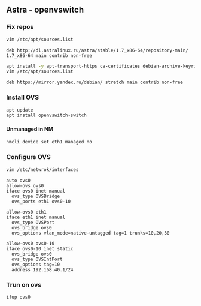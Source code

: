 ## Astra - openvswitch

### Fix repos

```bash
vim /etc/apt/sources.list
```
```
deb http://dl.astralinux.ru/astra/stable/1.7_x86-64/repository-main/ 1.7_x86-64 main contrib non-free
```

```bash
apt install -y apt-transport-https ca-certificates debian-archive-keyring dirmngr
vim /etc/apt/sources.list
```
```
deb https://mirror.yandex.ru/debian/ stretch main contrib non-free
```

### Install OVS

```bash
apt update
apt install openvswitch-switch
```

#### Unmanaged in NM

```bash
nmcli device set eth1 managed no
```

### Configure OVS

```bash
vim /etc/netwrok/interfaces
```

```
auto ovs0
allow-ovs ovs0
iface ovs0 inet manual
  ovs_type OVSBridge
  ovs_ports eth1 ovs0-10

allow-ovs0 eth1
iface eth1 inet manual
  ovs_type OVSPort
  ovs_bridge ovs0
  ovs_options vlan_mode=native-untagged tag=1 trunks=10,20,30

allow-ovs0 ovs0-10
iface ovs0-10 inet static
  ovs_bridge ovs0
  ovs_type OVSIntPort
  ovs_options tag=10
  address 192.168.40.1/24
```

### Trun on ovs

```bash
ifup ovs0
```